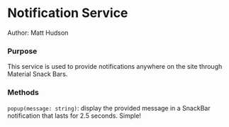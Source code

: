 # Notification Service

Author: Matt Hudson

### Purpose

This service is used to provide notifications anywhere on the site through Material Snack Bars.

### Methods

`popup(message: string)`: display the provided message in a SnackBar notification that lasts for 2.5 seconds. Simple!